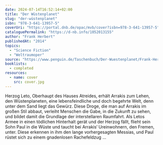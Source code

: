 ```yaml
---
date: 2024-07-14T16:52:14+02:00
title: "Der Wüstenplanet"
slug: "der-wüstenplanet"
isbn: "978-3-641-13957-5"
coverUri: "https://portal.dnb.de/opac/mvb/cover?isbn=978-3-641-13957-5"
cataloguePermalink: "https://d-nb.info/1052013155"
author: "Frank Herbert"
publishedAt: "2014"
topics:
  - "Science Fiction"
  - "Weltraumoper"
source: "https://www.penguin.de/Taschenbuch/Der-Wuestenplanet/Frank-Herbert/Heyne/e162204.rhd"
booklists:
  - completed
resources:
  - name: cover
    src: cover.jpg
---
```


Herzog Leto, Oberhaupt des Hauses Atreides, erhält Arrakis zum Lehen, den 
Wüstenplaneten, eine lebensfeindliche und doch begehrte Welt, denn unter dem 
Sand liegt das Gewürz. Diese Droge, die man auf Arrakis im großen Stil abbaut, 
verleiht Menschen die Gabe, in die Zukunft zu sehen, und bildet damit die 
Grundlage der interstellaren Raumfahrt. Als Letos Armee in einen tödlichen 
Hinterhalt gerät und der Herzog fällt, flieht sein Sohn Paul in die Wüste und 
taucht bei Arrakis‘ Ureinwohnern, den Fremen, unter. Diese erkennen in ihm den 
lange vorhergesagten Messias, und Paul rüstet sich zu einem gnadenlosen 
Rachefeldzug … 
